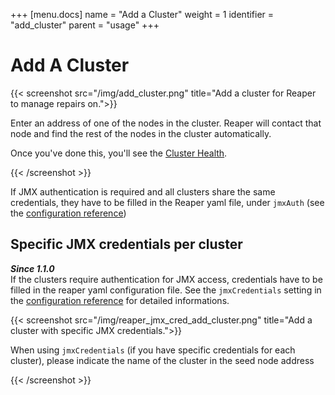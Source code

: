 +++
[menu.docs]
name = "Add a Cluster"
weight = 1
identifier = "add_cluster"
parent = "usage"
+++


# Add A Cluster


{{< screenshot src="/img/add_cluster.png" title="Add a cluster for Reaper to manage repairs on.">}}
        
Enter an address of one of the nodes in the cluster.  Reaper will contact that node and find the rest of the nodes in the cluster automatically.

Once you've done this, you'll see the [Cluster Health](../health).

{{< /screenshot >}}

If JMX authentication is required and all clusters share the same credentials, they have to be filled in the Reaper yaml file, under `jmxAuth` (see the [configuration reference](../../configuration/reaper_specific))
  

## Specific JMX credentials per cluster

_**Since 1.1.0**_  
If the clusters require authentication for JMX access, credentials have to be filled in the reaper yaml configuration file. See the `jmxCredentials` setting in the [configuration reference](../../configuration/reaper_specific) for detailed informations.

{{< screenshot src="/img/reaper_jmx_cred_add_cluster.png" title="Add a cluster with specific JMX credentials.">}}

When using `jmxCredentials` (if you have specific credentials for each cluster), please indicate the name of the cluster in the seed node address

{{< /screenshot >}}



